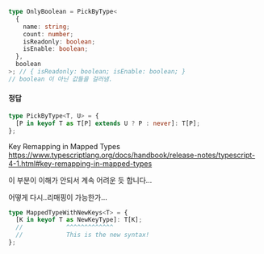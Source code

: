 <!-- 2595 -->

```ts
type OnlyBoolean = PickByType<
  {
    name: string;
    count: number;
    isReadonly: boolean;
    isEnable: boolean;
  },
  boolean
>; // { isReadonly: boolean; isEnable: boolean; }
// boolean 이 아닌 값들을 걸러냄.
```

#### 정답

```ts
type PickByType<T, U> = {
  [P in keyof T as T[P] extends U ? P : never]: T[P];
};
```

Key Remapping in Mapped Types
https://www.typescriptlang.org/docs/handbook/release-notes/typescript-4-1.html#key-remapping-in-mapped-types

이 부분이 이해가 안되서 계속 어려운 듯 합니다...

어떻게 다시..리매핑이 가능한가...

```ts
type MappedTypeWithNewKeys<T> = {
  [K in keyof T as NewKeyType]: T[K];
  //            ^^^^^^^^^^^^^
  //            This is the new syntax!
};
```
